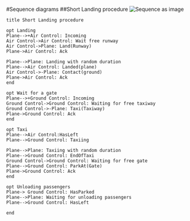 #Sequence diagrams
##Short Landing procedure
![Sequence as image](http://www.websequencediagrams.com/cgi-bin/cdraw?lz=dGl0bGUgU2hvcnQgTGFuZGluZyBwcm9jZWR1cmUKCiAgICBvcAASCQALBVBsYW5lLS0-K0FpciBDb250cm9sOiBJbmNvbQAbCAAPCy0-ABoNV2FpdCBmcmVlIHJ1bndheQAdEgBaBToAgQgFKFIAHwUpAGwLAEAOQWNrAIEeBgCBDAgAMgtpbmcgd2l0aCByYW5kb20gZHVyYXRpb24AgTcNAIE2DUxhbmRlZChwbGFuZQBuBgCBOw0tAIETB0NvbnRhY3QoZ3JvdW5kAIB_HiAgICBlbmQAgj8KAIF6Bm9yIGEgZ2F0ZQCCQw5HAE0FAII9FwAPDi0-AB0QV2FpdGluZwBYBQCCXAV0YXhpAIJaCAAtEACBRAhUYXhpKFQAIwYAgloNAHsQAIE4FVRheGkAgjYZSGFzTGVmdACEJg0AgVEQVGF4aWluZwCDLxUAFQcAgyIiAIImEEVuZE9mAIESCQCCBjEAgwYRAIMGEFBhcmtBdChHYXQAhB8HAIIHLFVubG9hAIZgBmFzc2VuZ2VycwCFUwwAg1gPOiBIYXNQYXJrZWQAhVQUAINoDHUAPB4AhB8SAIMZCACFHQg&s=modern-blue "Landing procedure")

    title Short Landing procedure

    opt Landing
    Plane-->+Air Control: Incoming
    Air Control->Air Control: Wait free runway
    Air Control->Plane: Land(Runway)
    Plane->Air Control: Ack

    Plane-->Plane: Landing with random duration
    Plane-->Air Control: Landed(plane)
    Air Control->-Plane: Contact(ground)
    Plane->Air Control: Ack
    end

    opt Wait for a gate
    Plane-->+Ground Control: Incoming
    Ground Control->Ground Control: Waiting for free taxiway
    Ground Control->-Plane: Taxi(Taxiway)
    Plane->Ground Control: Ack
    end

    opt Taxi
    Plane-->Air Control:HasLeft
    Plane-->Ground Control: Taxiing

    Plane-->Plane: Taxiing with random duration
    Plane-->Ground Control: EndOfTaxi
    Ground Control->Ground Control: Waiting for free gate
    Plane-->Ground Control: ParkAt(Gate)
    Plane->Ground Control: Ack
    end

    opt Unloading passengers
    Plane-> Ground Control: HasParked
    Plane-->Plane: Waiting for unloading passengers
    Plane-->Ground Control: HasLeft

    end